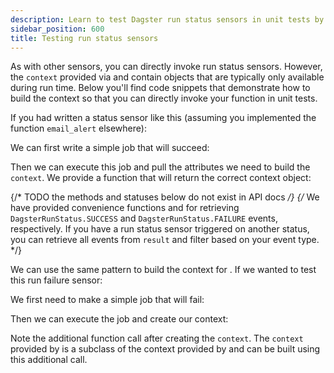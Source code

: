 ```yaml
---
description: Learn to test Dagster run status sensors in unit tests by building and invoking context objects in unit with the build_run_status_sensor_context function.
sidebar_position: 600
title: Testing run status sensors
---
```


As with other sensors, you can directly invoke run status sensors. However, the `context` provided via <PyObject section="schedules-sensors" module="dagster" object="run_status_sensor" /> and <PyObject section="schedules-sensors" module="dagster" object="run_failure_sensor" /> contain objects that are typically only available during run time. Below you'll find code snippets that demonstrate how to build the context so that you can directly invoke your function in unit tests.

If you had written a status sensor like this (assuming you implemented the function `email_alert` elsewhere):

<CodeExample
  path="docs_snippets/docs_snippets/concepts/partitions_schedules_sensors/sensors/sensor_alert.py"
  startAfter="start_simple_success_sensor"
  endBefore="end_simple_success_sensor"
  title="src/<project_name>/defs/sensors.py"
/>

We can first write a simple job that will succeed:

<CodeExample
  path="docs_snippets/docs_snippets/concepts/partitions_schedules_sensors/sensors/sensor_alert.py"
  startAfter="start_run_status_sensor_testing_with_context_setup"
  endBefore="end_run_status_sensor_testing_with_context_setup"
  title="src/<project_name>/defs/assets.py"
/>

Then we can execute this job and pull the attributes we need to build the `context`. We provide a function <PyObject section="schedules-sensors" module="dagster" object="build_run_status_sensor_context" /> that will return the correct context object:

<CodeExample
  path="docs_snippets/docs_snippets/concepts/partitions_schedules_sensors/sensors/sensor_alert.py"
  startAfter="start_run_status_sensor_testing_marker"
  endBefore="end_run_status_sensor_testing_marker"
  title="src/<project_name>/defs/sensors.py"
/>

{/* TODO the methods and statuses below do not exist in API docs */}
{/* We have provided convenience functions <PyObject section="execution" module="dagster" object="ExecuteInProcessResult" method="get_job_success_event" /> and <PyObject section="execution" module="dagster" object="ExecuteInProcessResult" method="get_job_failure_event" /> for retrieving `DagsterRunStatus.SUCCESS` and `DagsterRunStatus.FAILURE` events, respectively. If you have a run status sensor triggered on another status, you can retrieve all events from `result` and filter based on your event type. */}

We can use the same pattern to build the context for <PyObject section="schedules-sensors" module="dagster" object="run_failure_sensor" />. If we wanted to test this run failure sensor:

<CodeExample
  path="docs_snippets/docs_snippets/concepts/partitions_schedules_sensors/sensors/sensor_alert.py"
  startAfter="start_simple_fail_sensor"
  endBefore="end_simple_fail_sensor"
  title="src/<project_name>/defs/sensors.py"
/>

We first need to make a simple job that will fail:

<CodeExample
  path="docs_snippets/docs_snippets/concepts/partitions_schedules_sensors/sensors/sensor_alert.py"
  startAfter="start_failure_sensor_testing_with_context_setup"
  endBefore="end_failure_sensor_testing_with_context_setup"
  title="src/<project_name>/defs/assets.py"
/>

Then we can execute the job and create our context:

<CodeExample
  path="docs_snippets/docs_snippets/concepts/partitions_schedules_sensors/sensors/sensor_alert.py"
  startAfter="start_alert_sensor_testing_with_context_marker"
  endBefore="end_alert_sensor_testing_with_context_marker"
  title="src/<project_name>/defs/sensors.py"
/>

Note the additional function call <PyObject section="schedules-sensors" module="dagster" object="RunStatusSensorContext" method="for_run_failure" /> after creating the `context`. The `context` provided by <PyObject section="schedules-sensors" module="dagster" object="run_failure_sensor" /> is a subclass of the context provided by <PyObject section="schedules-sensors" module="dagster" object="run_status_sensor" /> and can be built using this additional call.
